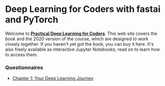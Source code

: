 # Deep Learning for Coders with fastai and PyTorch
Welcome to [__Practical Deep Learning for Coders__](https://course.fast.ai/). This web site covers the book and the 2020 version of the course, which are designed to work closely together. If you haven't yet got the book, you can buy it here. It's also freely available as interactive Jupyter Notebooks; read on to learn how to access them.


### Questionnaires
- [Chapter 1: Your Deep Learning Journey](https://github.com/murilogustineli/fast.ai/blob/main/Questionnaires/Ch01-Questionnaire.ipynb)

